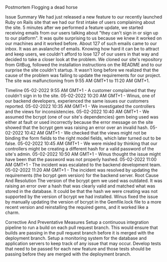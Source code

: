 Postmortem
Flogging a dead horse

Issue Summary
We had just released a new feature to our recently launched Ruby on Rails site that we had our first intake of users complaining about the site. 5 minutes after we performed a feature update, we started receiving emails from our users talking about "they can't sign in or sign up to our platform". It was quite surprising to us because we knew it worked on our machines and it worked before. About 127 of such emails came to our inbox. It was an avalanche of emails. Knowing how hard it can be to attract and keep users, we couldn't afford to lose 127 of our users in that way and decided to take a closer look at the problem. We cloned our site's repository from GitBug, followed the installation instructions on the README and to our surprise the site couldn't startup. It wasn't long before we realized that the cause of the problem was failing to update the requirements for our project. The site was malfunctioning from 9:55 AM GMT+1 to 11:20 AM GMT+1.

Timeline
05-02-2022 9:55 AM GMT+1 - A customer complained that they couldn't sign in to the site.
05-02-2022 10:20 AM GMT+1 - Winus, one of our backend developers, experienced the same issues our customers reported.
05-02-2022 10:35 AM GMT+1 - We investigated the controllers and the views for inconsistencies.
05-02-2022 10:40 AM GMT+1 - We assumed the bcrypt (one of our site's dependencies) gem being used was either at fault or used incorrectly because the error message on the site showed that the bcrypt gem was raising an error over an invalid hash.
05-02-2022 10:42 AM GMT+1 - We checked that the views might not be binding the form fields to the right model fields, which later turned out to be false.
05-02-2022 10:45 AM GMT+1 - We were misled by thinking that our controllers might be creating a different hash for a valid password of the site's admin.
05-02-2022 10:50 AM GMT+1 - Winus thought the issue might have been that the password was not properly hashed.
05-02-2022 11:00 AM GMT+1 - The incident was escalated to the backend development team.
05-02-2022 11:20 AM GMT+1 - The incident was resolved by updating the requirements (the bcrypt gem version) for the backend server.
Root Cause And Resolution
The version of the bcrypt gem we used was outdated. It was raising an error over a hash that was clearly valid and matched what was stored in the database. It could be that the hash we were creating was not supported by the version of bcrypt we had installed. Winus fixed the issue by manually updating the version of bcrypt in the Gemfile.lock file to a more recent version and reinstalling the required gems, and it worked like a charm.

Corrective And Preventative Measures
Setup a continuous integration pipeline to run a build on each pull request branch. This would ensure that builds are passing in the pull request branch before it is merged with the deployment branch.
Setup a monitoring system for the database and application servers to keep track of any issue that may occur.
Develop tests that need to be passed for each new feature and those tests should be passing before they are merged with the deployment branch.
